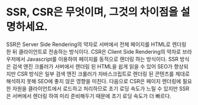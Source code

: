 # SSR, CSR은 무엇이며, 그것의 차이점을 설명하세요.

SSR은 Server Side Rendering의 약자로 서버에서 전체 페이지를 HTML로 렌더링 한 뒤 클라이언트로 전송하는 방식이다. CSR은 Client Side Rendering의 약자로 브라우저에서 Javascript를 이용하여 페이지를 동적으로 렌더링 하는 방식이다. SSR 방식은 검색 엔진 크롤러가 서버에서 렌더링 된 HTML을 쉽게 읽을 수 있어 SEO가 향상되지만 CSR 방식은 일부 검색 엔진 크롤러가 자바스크립트로 렌더링 된 콘텐츠를 제대로 해석하지 못해 SEO에 좋지 않은 영향을 미친다. 다음으로 CSR은 페이지 렌더링에 필요한 자원을 클라이언트에서 로드하고 처리하므로 초기 로딩 속도가 느릴 수 있지만 SSR은 서버에서 렌더링 하여 미리 준비해두기 때문에 초기 로딩 속도가 더 빠르다.
